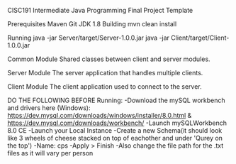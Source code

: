 CISC191
Intermediate Java Programming Final Project Template

Prerequisites
Maven
Git
JDK 1.8
Building
mvn clean install

Running
java -jar Server/target/Server-1.0.0.jar
java -jar Client/target/Client-1.0.0.jar

Common Module
Shared classes between client and server modules.

Server Module
The server application that handles multiple clients.

Client Module
The client application used to connect to the server.

DO THE FOLLOWING BEFORE Running: -Download the mySQL workbench and drivers here (Windows): https://dev.mysql.com/downloads/windows/installer/8.0.html & https://dev.mysql.com/downloads/workbench/ -Launch mySQLWorkbench 8.0 CE -Launch your Local Instance -Create a new Schema(it should look like 3 wheels of cheese stacked on top of eachother and under 'Qurey on the top') -Name: cps -Apply > Finish -Also change the file path for the .txt files as it will vary per person